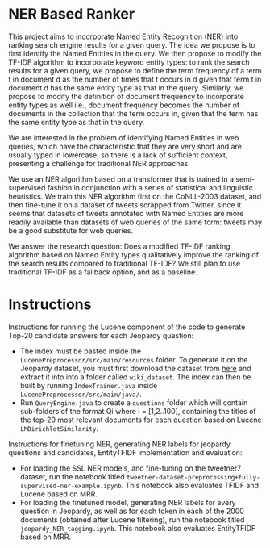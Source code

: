 # NER Based Ranker
This project aims to incorporate Named Entity Recognition (NER) into ranking search engine results for a given query. The idea we propose is to first identify the Named Entities in the query. We then propose to modify the TF-IDF algorithm to incorporate keyword entity types: to rank the search results for a given query, we propose to define the term frequency of a term t in document d as the number of times that t occurs in d given that term t in document d has the same entity type as that in the query. Similarly, we propose to modify the definition of document frequency to incorporate entity types as well i.e., document frequency becomes the number of documents in the collection that the term occurs in, given that the term has the same entity type as that in the query.

We are interested in the problem of identifying Named Entities in web queries, which have the characteristic that they are very short and are usually typed in lowercase, so there is a lack of sufficient context, presenting a challenge for traditional NER approaches.

We use an NER algorithm based on a transformer that is trained in a semi-supervised fashion in conjunction with a series of statistical and linguistic heuristics. We train this NER algorithm first on the CoNLL-2003 dataset, and then fine-tune it on a dataset of tweets scrapped from Twitter, since it seems that datasets of tweets annotated with Named Entities are more readily available than datasets of web queries of the same form: tweets may be a good substitute for web queries.

We answer the research question: Does a modified TF-IDF ranking algorithm based on Named Entity types qualitatively improve the ranking of the search results compared to traditional TF-IDF? We still plan to use traditional TF-IDF as a fallback option, and as a baseline.

# Instructions
Instructions for running the Lucene component of the code to generate Top-20 candidate answers for each Jeopardy question:
* The index must be pasted inside the `LucenePreprocessor/src/main/resources` folder. To generate it on the Jeopardy dataset, you must first download the dataset from [here](https://www.dropbox.com/s/nzlb96ejt3lhd7g/wiki-subset-20140602.tar.gz?dl=0) and extract it into into a folder called `wiki_dataset`. The index can then be built by running `IndexTrainer.java` inside `LucenePreprocessor/src/main/java/`.
* Run `QueryEngine.java` to create a `questions` folder which will contain sub-folders of the format Qi where i = [1,2..100], containing the titles of the top-20 most relevant documents for each question based on Lucene  `LMDirichletSimilarity`.

Instructions for finetuning NER, generating NER labels for jeopardy questions and candidates, EntityTFIDF implementation and evaluation:
* For loading the SSL NER models, and fine-tuning on the tweetner7 dataset, run the notebook titled `tweetner-dataset-preprocessing+fully-supervised-ner-example.ipynb`. This notebook also evaluates TFIDF and Lucene based on MRR.
* For loading the finetuned model, generating NER labels for every question in Jeopardy, as well as for each token in each of the 2000 documents (obtained after Lucene filtering), run the notebook titled `jeopardy_NER_tagging.ipynb`. This notebook also evaluates EntityTFIDF based on MRR.
